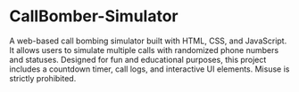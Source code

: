 # CallBomber-Simulator
A web-based call bombing simulator built with HTML, CSS, and JavaScript. It allows users to simulate multiple calls with randomized phone numbers and statuses. Designed for fun and educational purposes, this project includes a countdown timer, call logs, and interactive UI elements. Misuse is strictly prohibited.
